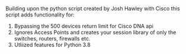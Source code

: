 Building upon the python script created by Josh Hawley with Cisco this script adds functionality for:
1. Bypassing the 500 devices return limit for Cisco DNA api
2. Ignores Access Points and creates your session library of only the switches, routers, firewalls etc.
3. Utliized features for Python 3.8
